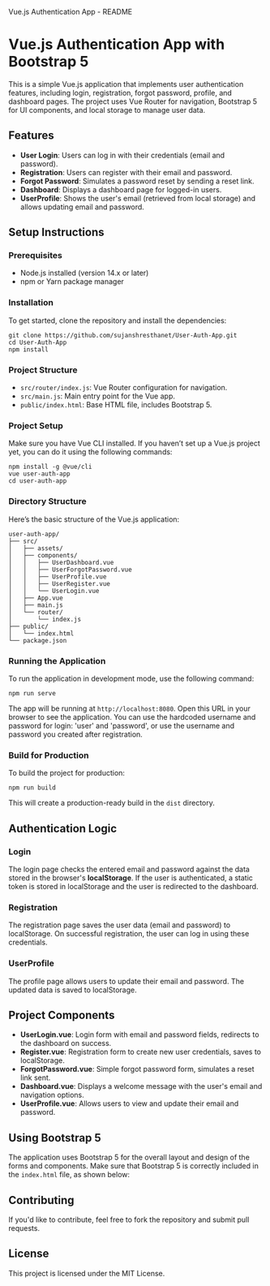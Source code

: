   Vue.js Authentication App - README

Vue.js Authentication App with Bootstrap 5
==========================================

This is a simple Vue.js application that implements user authentication features, including login, registration, forgot password, profile, and dashboard pages. The project uses Vue Router for navigation, Bootstrap 5 for UI components, and local storage to manage user data.

Features
--------

*   **User Login**: Users can log in with their credentials (email and password).
*   **Registration**: Users can register with their email and password.
*   **Forgot Password**: Simulates a password reset by sending a reset link.
*   **Dashboard**: Displays a dashboard page for logged-in users.
*   **UserProfile**: Shows the user's email (retrieved from local storage) and allows updating email and password.

Setup Instructions
------------------

### Prerequisites

*   Node.js installed (version 14.x or later)
*   npm or Yarn package manager

### Installation

To get started, clone the repository and install the dependencies:

    
    git clone https://github.com/sujanshresthanet/User-Auth-App.git
    cd User-Auth-App
    npm install
    

### Project Structure

*   `src/router/index.js`: Vue Router configuration for navigation.
*   `src/main.js`: Main entry point for the Vue app.
*   `public/index.html`: Base HTML file, includes Bootstrap 5.

### Project Setup
Make sure you have Vue CLI installed. If you haven’t set up a Vue.js project yet, you can do it using the following commands:

    
    npm install -g @vue/cli
    vue user-auth-app
    cd user-auth-app
    


### Directory Structure
Here’s the basic structure of the Vue.js application:

    user-auth-app/
    ├── src/
    │   ├── assets/
    │   ├── components/
    │   │   ├── UserDashboard.vue
    │   │   ├── UserForgotPassword.vue
    │   │   ├── UserProfile.vue
    │   │   ├── UserRegister.vue
    │   │   └── UserLogin.vue
    │   ├── App.vue
    │   ├── main.js
    │   └── router/
    │       └── index.js
    ├── public/
    │   └── index.html
    └── package.json

### Running the Application

To run the application in development mode, use the following command:

    
    npm run serve
    

The app will be running at `http://localhost:8080`. Open this URL in your browser to see the application. You can use the hardcoded username and password for login: 'user' and 'password', or use the username and password you created after registration.

### Build for Production

To build the project for production:

    
    npm run build
    

This will create a production-ready build in the `dist` directory.

Authentication Logic
--------------------

### Login

The login page checks the entered email and password against the data stored in the browser's **localStorage**. If the user is authenticated, a static token is stored in localStorage and the user is redirected to the dashboard.

### Registration

The registration page saves the user data (email and password) to localStorage. On successful registration, the user can log in using these credentials.

### UserProfile

The profile page allows users to update their email and password. The updated data is saved to localStorage.

Project Components
------------------

*   **UserLogin.vue**: Login form with email and password fields, redirects to the dashboard on success.
*   **Register.vue**: Registration form to create new user credentials, saves to localStorage.
*   **ForgotPassword.vue**: Simple forgot password form, simulates a reset link sent.
*   **Dashboard.vue**: Displays a welcome message with the user's email and navigation options.
*   **UserProfile.vue**: Allows users to view and update their email and password.

Using Bootstrap 5
-----------------

The application uses Bootstrap 5 for the overall layout and design of the forms and components. Make sure that Bootstrap 5 is correctly included in the `index.html` file, as shown below:

    
    
    
    

Contributing
------------

If you'd like to contribute, feel free to fork the repository and submit pull requests.

License
-------

This project is licensed under the MIT License.